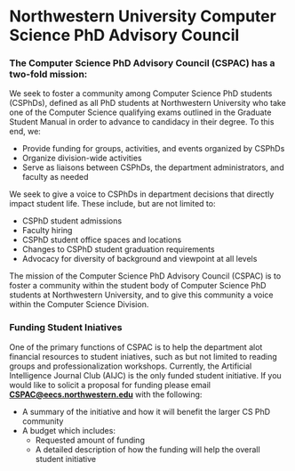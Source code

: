# Northwestern University Computer Science PhD Advisory Council

### The Computer Science PhD Advisory Council (CSPAC) has a two-fold mission:
We seek to foster a community among Computer Science PhD students (CSPhDs), defined as all PhD students at Northwestern University who take one of the Computer Science qualifying exams outlined in the Graduate Student Manual in order to advance to candidacy in their degree. To this end, we:
* Provide funding for groups, activities, and events organized by CSPhDs
* Organize division-wide activities
* Serve as liaisons between CSPhDs, the department administrators, and faculty as needed

We seek to give a voice to CSPhDs in department decisions that directly impact student life. These include, but are not limited to:
* CSPhD student admissions
* Faculty hiring
* CSPhD student office spaces and locations
* Changes to CSPhD student graduation requirements
* Advocacy for diversity of background and viewpoint at all levels

The mission of the Computer Science PhD Advisory Council (CSPAC) is to foster a community within the student body of Computer Science 
PhD students at Northwestern University, and to give this community a voice within the Computer Science Division.

### Funding Student Iniatives
One of the primary functions of CSPAC is to help the department alot
financial resources to student iniatives, such as but not limited to
reading groups and professionalization workshops. Currently,
the Artificial Intelligence Journal Club (AIJC) is the only funded
student initiative. If you would like to solicit a proposal for funding
please email [**CSPAC@eecs.northwestern.edu**](mailto:CSPAC@eecs.northwestern.edu) with the following:
* A summary of the initiative and how it will benefit the larger CS PhD community
* A budget which includes: 
	* Requested amount of funding
	* A detailed description of how the funding will help the overall student initiative


